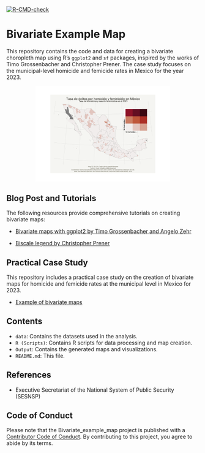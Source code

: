 
<!-- README.md is generated from README.Rmd. Please edit that file -->
<!-- badges: start -->

[![R-CMD-check](https://github.com/r-lib/usethis/actions/workflows/R-CMD-check.yaml/badge.svg)](https://github.com/r-lib/usethis/actions/workflows/R-CMD-check.yaml)

<!-- badges: end -->

# Bivariate Example Map

This repository contains the code and data for creating a bivariate
choropleth map using R’s `ggplot2` and `sf` packages, inspired by the
works of Timo Grossenbacher and Christopher Prener. The case study
focuses on the municipal-level homicide and femicide rates in Mexico for
the year 2023.

<div style="display: flex; justify-content: center; gap: 10px;">

<img src="Output/Mapa de homicidios y feminicidios 2023.png" width="70%" style="margin: 1px;">

</div>

## Blog Post and Tutorials

The following resources provide comprehensive tutorials on creating
bivariate maps:

- [Bivariate maps with ggplot2 by Timo Grossenbacher and Angelo
  Zehr](https://dvillasanao.github.io/Bivariate_example_map/analysis_grssnbchr/Bivariate%20maps%20with%20ggplot2%20and%20sf.nb.html)

- [Biscale legend by Christopher
  Prener](https://dvillasanao.github.io/Bivariate_example_map/Biscale%20legend.nb.html)

## Practical Case Study

This repository includes a practical case study on the creation of
bivariate maps for homicide and femicide rates at the municipal level in
Mexico for 2023.

- [Example of bivariate
  maps](https://dvillasanao.github.io/Bivariate_example_map/R/03_Example%20of%20bivariate%20maps.nb.html)

## Contents

- `data`: Contains the datasets used in the analysis.  
- `R (Scripts)`: Contains R scripts for data processing and map
  creation.  
- `Output`: Contains the generated maps and visualizations.  
- `README.md`: This file.

## References

- Executive Secretariat of the National System of Public Security
  (SESNSP)

## Code of Conduct

Please note that the Bivariate_example_map project is published with a
[Contributor Code of
Conduct](https://contributor-covenant.org/version/2/1/CODE_OF_CONDUCT.html).
By contributing to this project, you agree to abide by its terms.
